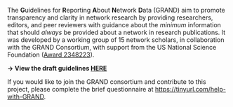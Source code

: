 
The **G**uidelines for **R**eporting **A**bout **N**etwork **D**ata (GRAND) aim to promote transparency and clarity in network research by providing researchers, editors, and peer reviewers with guidance about the *minimum* information that should *always* be provided about a network in research publications. It was developed by a working group of 15 network scholars, in collaboration with the GRAND Consortium, with support from the US National Science Foundation ([Award 2348223](https://www.nsf.gov/awardsearch/showAward?AWD_ID=2348223)).

**$\rightarrow$ View the draft guidelines [HERE](https://raw.githubusercontent.com/zpneal/grand-site/main/contents/grand_draft.pdf)**

If you would like to join the GRAND consortium and contribute to this project, please complete the brief questionnaire at https://tinyurl.com/help-with-GRAND.
